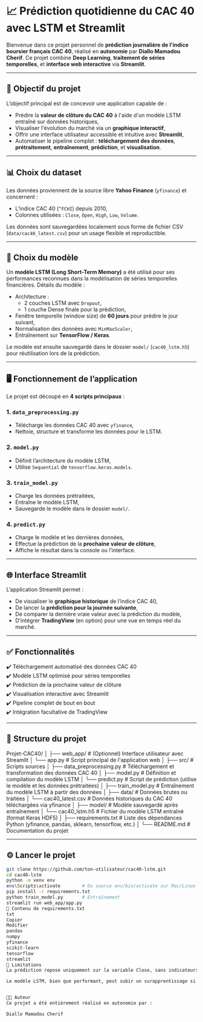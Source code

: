 # 📈 Prédiction quotidienne du CAC 40 avec LSTM et Streamlit

Bienvenue dans ce projet personnel de **prédiction journalière de l'indice boursier français CAC 40**, réalisé en **autonomie** par **Diallo Mamadou Cherif**. Ce projet combine **Deep Learning**, **traitement de séries temporelles**, et **interface web interactive** via **Streamlit**.

---

## 🎯 Objectif du projet

L’objectif principal est de concevoir une application capable de :

- Prédire la **valeur de clôture du CAC 40** à l'aide d'un modèle LSTM entraîné sur données historiques,
- Visualiser l'évolution du marché via un **graphique interactif**,
- Offrir une interface utilisateur accessible et intuitive avec **Streamlit**,
- Automatiser le pipeline complet : **téléchargement des données**, **prétraitement**, **entraînement**, **prédiction**, et **visualisation**.

---

## 📊 Choix du dataset

Les données proviennent de la source libre **Yahoo Finance** (`yfinance`) et concernent :

- L’indice CAC 40 (`^FCHI`) depuis 2010,
- Colonnes utilisées : `Close`, `Open`, `High`, `Low`, `Volume`.

Les données sont sauvegardées localement sous forme de fichier CSV (`data/cac40_latest.csv`) pour un usage flexible et reproductible.

---

## 🧠 Choix du modèle

Un **modèle LSTM (Long Short-Term Memory)** a été utilisé pour ses performances reconnues dans la modélisation de séries temporelles financières. Détails du modèle :

- Architecture :  
  - 2 couches LSTM avec `Dropout`,
  - 1 couche Dense finale pour la prédiction,
- Fenêtre temporelle (window size) de **60 jours** pour prédire le jour suivant,
- Normalisation des données avec `MinMaxScaler`,
- Entraînement sur **TensorFlow / Keras**.

Le modèle est ensuite sauvegardé dans le dossier `model/` (`cac40_lstm.h5`) pour réutilisation lors de la prédiction.

---

## 🖥️ Fonctionnement de l’application

Le projet est découpé en **4 scripts principaux** :

### 1. `data_preprocessing.py`

- Télécharge les données CAC 40 avec `yfinance`,
- Nettoie, structure et transforme les données pour le LSTM.

### 2. `model.py`

- Définit l’architecture du modèle LSTM,
- Utilise `Sequential` de `tensorflow.keras.models`.

### 3. `train_model.py`

- Charge les données prétraitées,
- Entraîne le modèle LSTM,
- Sauvegarde le modèle dans le dossier `model/`.

### 4. `predict.py`

- Charge le modèle et les dernières données,
- Effectue la prédiction de la **prochaine valeur de clôture**,
- Affiche le résultat dans la console ou l’interface.

---

## 🌐 Interface Streamlit

L’application Streamlit permet :

- De visualiser le **graphique historique** de l’indice CAC 40,
- De lancer la **prédiction pour la journée suivante**,
- De comparer la dernière vraie valeur avec la prédiction du modèle,
- D’intégrer **TradingView** (en option) pour une vue en temps réel du marché.

---

## ✅ Fonctionnalités

✔️ Téléchargement automatisé des données CAC 40  
✔️ Modèle LSTM optimisé pour séries temporelles  
✔️ Prédiction de la prochaine valeur de clôture  
✔️ Visualisation interactive avec Streamlit  
✔️ Pipeline complet de bout en bout  
✔️ Intégration facultative de TradingView  

---

## 📁 Structure du projet

Projet-CAC40/
│
├── web_app/                      # (Optionnel) Interface utilisateur avec Streamlit
│   └── app.py                    # Script principal de l'application web
│
├── src/                          # Scripts sources
│   ├── data_preprocessing.py     # Téléchargement et transformation des données CAC 40
│   ├── model.py                  # Définition et compilation du modèle LSTM
│   └── predict.py                # Script de prédiction (utilise le modèle et les données prétraitées)
│
├── train_model.py                # Entraînement du modèle LSTM à partir des données
│
├── data/                         # Données brutes ou traitées
│   └── cac40_latest.csv          # Données historiques du CAC 40 téléchargées via yfinance
│
├── model/                        # Modèle sauvegardé après entraînement
│   └── cac40_lstm.h5             # Fichier du modèle LSTM entraîné (format Keras HDF5)
│
├── requirements.txt              # Liste des dépendances Python (yfinance, pandas, sklearn, tensorflow, etc.)
│
└── README.md                     # Documentation du projet




---

## ⚙️ Lancer le projet

```bash
git clone https://github.com/ton-utilisateur/cac40-lstm.git
cd cac40-lstm
python -m venv env
env\Scripts\activate        # Ou source env/bin/activate sur Mac/Linux
pip install -r requirements.txt
python train_model.py       # Entraînement
streamlit run web_app/app.py
🔧 Contenu de requirements.txt
txt
Copier
Modifier
pandas
numpy
yfinance
scikit-learn
tensorflow
streamlit
🚫 Limitations 
La prédiction repose uniquement sur la variable Close, sans indicateurs techniques (MACD, RSI, etc.) pour l’instant.

Le modèle LSTM, bien que performant, peut subir un surapprentissage si les données ne sont pas bien préparées.


👨‍💻 Auteur
Ce projet a été entièrement réalisé en autonomie par :

Diallo Mamadou Cherif
